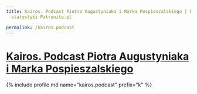 ```yaml
---
title: Kairos. Podcast Piotra Augustyniaka i Marka Pospieszalskiego | Patromierz -
  statystyki Patronite.pl

permalink: /kairos.podcast
---
```


# [Kairos. Podcast Piotra Augustyniaka i Marka Pospieszalskiego](https://patronite.pl/kairos.podcast)

{% include profile.md name="kairos.podcast" prefix="k" %}
